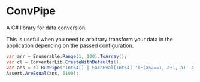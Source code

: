 # ConvPipe

A C# library for data conversion.

This is useful when you need to arbitrary transform your data in the application 
depending on the passed configuration.

```csharp
var arr = Enumerable.Range(1, 100).ToArray();
var cl = ConverterLib.CreateWithDefaults();
var ans = cl.RunPipe("Int64[] | EachEval[Int64] 'IF(a%2==1, a+1, a)' a | ReduceEval[Int64] 'acc + v' acc v", arr);
Assert.AreEqual(ans, 5100);
```
